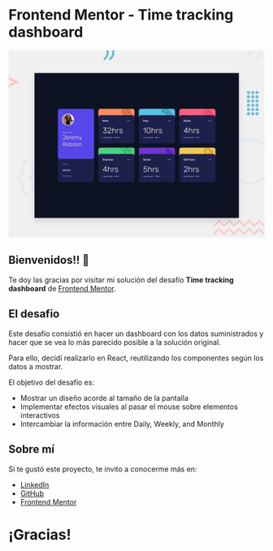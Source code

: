 # Frontend Mentor - Time tracking dashboard

![Design preview for the Time tracking dashboard coding challenge](./design/desktop-preview.jpg)

## Bienvenidos!! 👋

Te doy las gracias por visitar mi solución del desafío **Time tracking dashboard** de [Frontend Mentor](https://www.frontendmentor.io). 

## El desafio

Este desafío consistió en hacer un dashboard con los datos suministrados y hacer que se vea lo más parecido posible a la solución original.

Para ello, decidí realizarlo en React, reutilizando los componentes según los datos a mostrar.

El objetivo del desafío es:
- Mostrar un diseño acorde al tamaño de la pantalla 
- Implementar efectos visuales al pasar el mouse sobre elementos interactivos
- Intercambiar la información entre Daily, Weekly, and Monthly

## Sobre mí
Si te gustó este proyecto, te invito a conocerme más en: 

- [LinkedIn](https://www.linkedin.com/in/nirodriguez/)
- [GitHub](https://github.com/nicolasrodriguez3) 
- [Frontend Mentor](https://www.frontendmentor.io/profile/nicolasrodriguez3)

# ¡Gracias!
